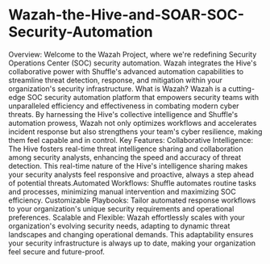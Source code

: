 # Wazah-the-Hive-and-SOAR-SOC-Security-Automation

Overview:
Welcome to the Wazah Project, where we're redefining Security Operations Center (SOC) security automation. Wazah integrates the Hive's collaborative power with Shuffle's advanced automation capabilities to streamline threat detection, response, and mitigation within your organization's security infrastructure.
What is Wazah?
Wazah is a cutting-edge SOC security automation platform that empowers security teams with unparalleled efficiency and effectiveness in combating modern cyber threats. By harnessing the Hive's collective intelligence and Shuffle's automation prowess, Wazah not only optimizes workflows and accelerates incident response but also strengthens your team's cyber resilience, making them feel capable and in control.
Key Features:
Collaborative Intelligence: The Hive fosters real-time threat intelligence sharing and collaboration among security analysts, enhancing the speed and accuracy of threat detection. This real-time nature of the Hive's intelligence sharing makes your security analysts feel responsive and proactive, always a step ahead of potential threats.Automated Workflows: Shuffle automates routine tasks and processes, minimizing manual intervention and maximizing SOC efficiency.
Customizable Playbooks: Tailor automated response workflows to your organization's unique security requirements and operational preferences.
Scalable and Flexible: Wazah effortlessly scales with your organization's evolving security needs, adapting to dynamic threat landscapes and changing operational demands. This adaptability ensures your security infrastructure is always up to date, making your organization feel secure and future-proof.
